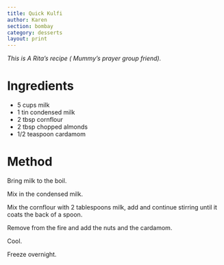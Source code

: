 ```yaml
---
title: Quick Kulfi
author: Karen
section: bombay
category: desserts
layout: print
---
```

_This is A Rita’s recipe ( Mummy’s prayer group friend)._


# Ingredients

* 5 cups milk
* 1 tin condensed milk
* 2 tbsp cornflour
* 2 tbsp chopped almonds
* 1/2 teaspoon cardamom




# Method

Bring milk to the boil.

Mix in the condensed milk.

Mix the cornflour with 2 tablespoons milk, add and continue stirring until it coats the back of a spoon.

Remove from the fire and add the nuts and the cardamom.

Cool.

Freeze overnight.



